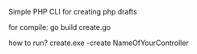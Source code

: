 Simple PHP CLI for creating php drafts

for compile:
go build create.go


how to run?
create.exe -create NameOfYourController

